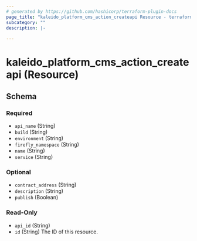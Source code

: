 ```yaml
---
# generated by https://github.com/hashicorp/terraform-plugin-docs
page_title: "kaleido_platform_cms_action_createapi Resource - terraform-provider-kaleido"
subcategory: ""
description: |-
  
---
```


# kaleido_platform_cms_action_createapi (Resource)





<!-- schema generated by tfplugindocs -->
## Schema

### Required

- `api_name` (String)
- `build` (String)
- `environment` (String)
- `firefly_namespace` (String)
- `name` (String)
- `service` (String)

### Optional

- `contract_address` (String)
- `description` (String)
- `publish` (Boolean)

### Read-Only

- `api_id` (String)
- `id` (String) The ID of this resource.
